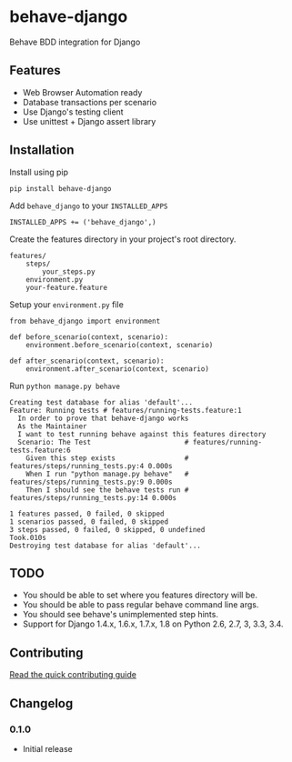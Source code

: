 # behave-django
Behave BDD integration for Django

## Features
* Web Browser Automation ready
* Database transactions per scenario
* Use Django's testing client
* Use unittest + Django assert library

## Installation

Install using pip

	pip install behave-django
    
Add `behave_django` to your `INSTALLED_APPS`

    INSTALLED_APPS += ('behave_django',)

Create the features directory in your project's root directory.

	features/
    	steps/
        	your_steps.py
        environment.py
        your-feature.feature

Setup your `environment.py` file

    from behave_django import environment

    def before_scenario(context, scenario):
        environment.before_scenario(context, scenario)

    def after_scenario(context, scenario):
        environment.after_scenario(context, scenario)

Run `python manage.py behave`

    Creating test database for alias 'default'...
    Feature: Running tests # features/running-tests.feature:1
      In order to prove that behave-django works
      As the Maintainer
      I want to test running behave against this features directory
      Scenario: The Test                       # features/running-tests.feature:6
        Given this step exists                 # features/steps/running_tests.py:4 0.000s
        When I run "python manage.py behave"   # features/steps/running_tests.py:9 0.000s
        Then I should see the behave tests run # features/steps/running_tests.py:14 0.000s

    1 features passed, 0 failed, 0 skipped
    1 scenarios passed, 0 failed, 0 skipped
    3 steps passed, 0 failed, 0 skipped, 0 undefined
    Took.010s
    Destroying test database for alias 'default'...

## TODO
* You should be able to set where you features directory will be.
* You should be able to pass regular behave command line args.
* You should see behave's unimplemented step hints.
* Support for Django 1.4.x, 1.6.x, 1.7.x, 1.8 on Python 2.6, 2.7, 3, 3.3, 3.4.

## Contributing
[Read the quick contributing guide](CONTRIBUTING.md)


## Changelog
### 0.1.0
* Initial release
